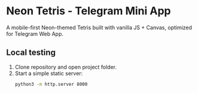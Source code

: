 # Neon Tetris - Telegram Mini App

A mobile-first Neon-themed Tetris built with vanilla JS + Canvas, optimized for Telegram Web App.

## Local testing
1. Clone repository and open project folder.
2. Start a simple static server:
   ```bash
   python3 -m http.server 8000